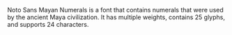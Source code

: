 Noto Sans Mayan Numerals is a font that contains numerals that were used by the ancient Maya civilization. It has multiple weights, contains 25 glyphs, and supports 24 characters.